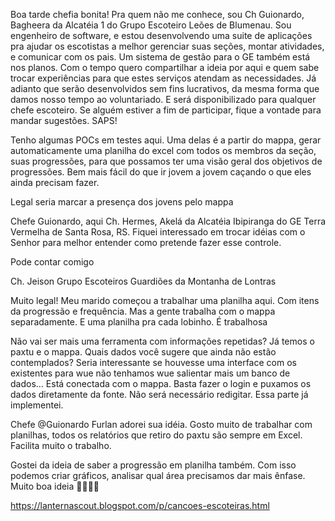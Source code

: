 Boa tarde chefia bonita! Pra quem não me conhece, sou Ch Guionardo, Bagheera da Alcatéia 1 do Grupo Escoteiro Leões de Blumenau. Sou engenheiro de software, e estou desenvolvendo uma suite de aplicações pra ajudar os escotistas a melhor gerenciar suas seções, montar atividades, e comunicar com os pais. Um sistema de gestão para o GE também está nos planos. Com o tempo quero compartilhar a ideia por aqui e quem sabe trocar experiências para que estes serviços atendam as necessidades. Já adianto que serão desenvolvidos sem fins lucrativos, da mesma forma que damos nosso tempo ao voluntariado. E será disponibilizado para qualquer chefe escoteiro. Se alguém estiver a fim de participar, fique a vontade para mandar sugestões. SAPS!

Tenho algumas POCs em testes aqui. Uma delas é a partir do mappa, gerar automaticamente uma planilha do excel com todos os membros da seção, suas progressões, para que possamos ter uma visão geral dos objetivos de progressões. Bem mais fácil do que ir jovem a jovem caçando o que eles ainda precisam fazer.

Legal seria marcar a presença dos jovens pelo mappa

Chefe Guionardo, aqui Ch. Hermes, Akelá da Alcatéia Ibipiranga do GE Terra Vermelha de Santa Rosa, RS. Fiquei interessado em trocar idéias com o Senhor para melhor entender como pretende fazer esse controle.

Pode contar comigo

Ch. Jeison Grupo Escoteiros Guardiões da Montanha de Lontras

Muito legal! Meu marido começou a trabalhar uma planilha aqui. Com itens da progressão e frequência. Mas a gente trabalha com o mappa separadamente. E uma planilha pra cada lobinho. É trabalhosa

Não vai ser mais uma ferramenta com informações repetidas? Já temos o paxtu e o mappa. Quais dados você sugere que ainda não estão contemplados? Seria interessante se houvesse uma interface com os existentes para wue não tenhamos wue salientar mais um banco de dados...
Está conectada com o mappa. Basta fazer o login e puxamos os dados diretamente da fonte. Não será necessário redigitar.
Essa parte já implementei.

Chefe @Guionardo Furlan adorei sua idéia. Gosto muito de trabalhar com planilhas, todos os relatórios que retiro do paxtu são sempre em Excel. Facilita muito o trabalho. 

Gostei da ideia de saber a progressão em planilha também. 
Com isso podemos criar gráficos, analisar qual área precisamos dar mais ênfase. 
Muito boa ideia 👏🏻👏🏻

https://lanternascout.blogspot.com/p/cancoes-escoteiras.html

